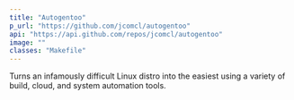 ```yaml
---
title: "Autogentoo"
p_url: "https://github.com/jcomcl/autogentoo"
api: "https://api.github.com/repos/jcomcl/autogentoo"
image: ""
classes: "Makefile"
---
```

Turns an infamously difficult Linux distro into the easiest using a variety of build, cloud, and system automation tools.
